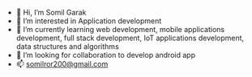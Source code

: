 - 👋 Hi, I’m Somil Garak
- 👀 I’m interested in Application development
- 🌱 I’m currently learning web development, mobile applications development, full stack development, IoT applications development, data structures and algorithms
- 💞️ I’m looking for collaboration to develop android app
- 📫 somilror200@gmail.com

<!---
somilror200/somilror200 is a ✨ special ✨ repository because its `README.md` (this file) appears on your GitHub profile.
You can click the Preview link to take a look at your changes.
--->
